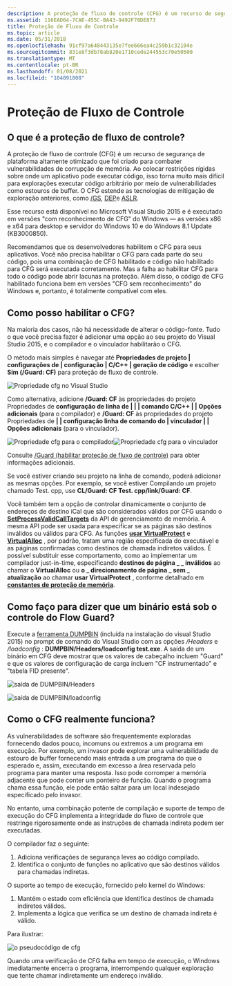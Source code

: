 ```yaml
---
description: A proteção de fluxo de controle (CFG) é um recurso de segurança de plataforma altamente otimizado que foi criado para combater vulnerabilidades de corrupção de memória.
ms.assetid: 116EAD64-7CAE-455C-BA43-9492F78DE873
title: Proteção de Fluxo de Controle
ms.topic: article
ms.date: 05/31/2018
ms.openlocfilehash: 91cf97a648443135e7fee666ea4c259b1c32104e
ms.sourcegitcommit: 831e8f3db78ab820e1710cede244553c70e50500
ms.translationtype: MT
ms.contentlocale: pt-BR
ms.lasthandoff: 01/08/2021
ms.locfileid: "104091808"
---
```

# <a name="control-flow-guard"></a>Proteção de Fluxo de Controle

## <a name="what-is-control-flow-guard"></a>O que é a proteção de fluxo de controle?

A proteção de fluxo de controle (CFG) é um recurso de segurança de plataforma altamente otimizado que foi criado para combater vulnerabilidades de corrupção de memória. Ao colocar restrições rígidas sobre onde um aplicativo pode executar código, isso torna muito mais difícil para explorações executar código arbitrário por meio de vulnerabilidades como estouros de buffer. O CFG estende as tecnologias de mitigação de exploração anteriores, como [/GS](/cpp/build/reference/gs-buffer-security-check?view=vs-2019), [DEP](../memory/data-execution-prevention.md)e [ASLR](/archive/blogs/michael_howard/address-space-layout-randomization-in-windows-vista).

Esse recurso está disponível no Microsoft Visual Studio 2015 e é executado em versões "com reconhecimento de CFG" do Windows — as versões x86 e x64 para desktop e servidor do Windows 10 e do Windows 8.1 Update (KB3000850).

Recomendamos que os desenvolvedores habilitem o CFG para seus aplicativos. Você não precisa habilitar o CFG para cada parte do seu código, pois uma combinação de CFG habilitado e código não habilitado para CFG será executada corretamente. Mas a falha ao habilitar CFG para todo o código pode abrir lacunas na proteção. Além disso, o código de CFG habilitado funciona bem em versões "CFG sem reconhecimento" do Windows e, portanto, é totalmente compatível com eles.

## <a name="how-can-i-enable-cfg"></a>Como posso habilitar o CFG?

Na maioria dos casos, não há necessidade de alterar o código-fonte. Tudo o que você precisa fazer é adicionar uma opção ao seu projeto do Visual Studio 2015, e o compilador e o vinculador habilitarão o CFG.

O método mais simples é navegar até **Propriedades de projeto \| configurações de \| configuração \| C/C++ \| geração de código** e escolher **Sim (/Guard: CF)** para proteção de fluxo de controle.

![Propriedade cfg no Visual Studio](images/cfg-vs.png)

Como alternativa, adicione **/Guard: CF** às propriedades do projeto Propriedades de **configuração de linha de \| \| \| comando C/C++ \| \| Opções adicionais** (para o compilador) e **/Guard: CF** às propriedades do projeto Propriedades de **\| \| configuração linha de comando do \| vinculador \| \| Opções adicionais** (para o vinculador).

![Propriedade cfg para o compilador](images/cfg-compiler.png)![Propriedade cfg para o vinculador](images/cfg-linker.png)

Consulte [/Guard (habilitar proteção de fluxo de controle)](/cpp/build/reference/guard-enable-control-flow-guard?view=vs-2019) para obter informações adicionais.

Se você estiver criando seu projeto na linha de comando, poderá adicionar as mesmas opções. Por exemplo, se você estiver Compilando um projeto chamado Test. cpp, use **CL/Guard: CF Test. cpp/link/Guard: CF**.

Você também tem a opção de controlar dinamicamente o conjunto de endereços de destino iCal que são considerados válidos por CFG usando o [**SetProcessValidCallTargets**](/windows/desktop/api/memoryapi/nf-memoryapi-setprocessvalidcalltargets) da API de gerenciamento de memória. A mesma API pode ser usada para especificar se as páginas são destinos inválidos ou válidos para CFG. As funções [**usar VirtualProtect**](/windows/desktop/api/memoryapi/nf-memoryapi-virtualprotect) e [**VirtualAlloc**](/windows/desktop/api/memoryapi/nf-memoryapi-virtualalloc) , por padrão, tratam uma região especificada do executável e as páginas confirmadas como destinos de chamada indiretos válidos. É possível substituir esse comportamento, como ao implementar um compilador just-in-time, especificando **destinos de página \_ \_ inválidos** ao chamar o **VirtualAlloc** ou **o \_ direcionamento de página \_ sem \_ atualização** ao chamar **usar VirtualProtect** , conforme detalhado em [**constantes de proteção de memória**](/windows/desktop/Memory/memory-protection-constants).

## <a name="how-do-i-tell-that-a-binary-is-under-control-flow-guard"></a>Como faço para dizer que um binário está sob o controle do Flow Guard?

Execute a [ferramenta DUMPBIN](/cpp/build/reference/dumpbin-reference) (incluída na instalação do visual Studio 2015) no prompt de comando do Visual Studio com as opções */Headers* e */loadconfig* : **DUMPBIN/Headers/loadconfig test.exe**. A saída de um binário em CFG deve mostrar que os valores de cabeçalho incluem "Guard" e que os valores de configuração de carga incluem "CF instrumentado" e "tabela FID presente".

![saída de DUMPBIN/Headers](images/cfg-dumpbin-headers.png)

![saída de DUMPBIN/loadconfig](images/cfg-dumpbin-loadconfig.png)

## <a name="how-does-cfg-really-work"></a>Como o CFG realmente funciona?

As vulnerabilidades de software são frequentemente exploradas fornecendo dados pouco, incomuns ou extremos a um programa em execução. Por exemplo, um invasor pode explorar uma vulnerabilidade de estouro de buffer fornecendo mais entrada a um programa do que o esperado e, assim, executando em excesso a área reservada pelo programa para manter uma resposta. Isso pode corromper a memória adjacente que pode conter um ponteiro de função. Quando o programa chama essa função, ele pode então saltar para um local indesejado especificado pelo invasor.

No entanto, uma combinação potente de compilação e suporte de tempo de execução do CFG implementa a integridade do fluxo de controle que restringe rigorosamente onde as instruções de chamada indireta podem ser executadas.

O compilador faz o seguinte:

1.  Adiciona verificações de segurança leves ao código compilado.
2.  Identifica o conjunto de funções no aplicativo que são destinos válidos para chamadas indiretas.

O suporte ao tempo de execução, fornecido pelo kernel do Windows:

1.  Mantém o estado com eficiência que identifica destinos de chamada indiretos válidos.
2.  Implementa a lógica que verifica se um destino de chamada indireta é válido.

Para ilustrar:

![o pseudocódigo de cfg](images/cfg-pseudocode.jpg)

Quando uma verificação de CFG falha em tempo de execução, o Windows imediatamente encerra o programa, interrompendo qualquer exploração que tente chamar indiretamente um endereço inválido.

 

 
